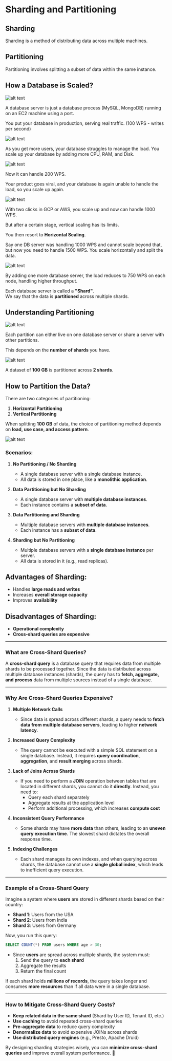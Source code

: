 # Sharding and Partitioning

## Sharding

Sharding is a method of distributing data across multiple machines.

## Partitioning

Partitioning involves splitting a subset of data within the same instance.

## How a Database is Scaled?

![alt text](image-4.png)

A database server is just a database process (MySQL, MongoDB) running on an EC2 machine using a port.

You put your database in production, serving real traffic. (100 WPS - writes per second)

![alt text](image-5.png)

As you get more users, your database struggles to manage the load. You scale up your database by adding more CPU, RAM, and Disk.

![alt text](image-6.png)

Now it can handle 200 WPS.

Your product goes viral, and your database is again unable to handle the load, so you scale up again.

![alt text](image-7.png)

With two clicks in GCP or AWS, you scale up and now can handle 1000 WPS.

But after a certain stage, vertical scaling has its limits.

You then resort to **Horizontal Scaling**.

Say one DB server was handling 1000 WPS and cannot scale beyond that, but now you need to handle 1500 WPS. You scale horizontally and split the data.

![alt text](image-8.png)

By adding one more database server, the load reduces to 750 WPS on each node, handling higher throughput.

Each database server is called a **"Shard"**.  
We say that the data is **partitioned** across multiple shards.

## Understanding Partitioning

![alt text](image-9.png)

Each partition can either live on one database server or share a server with other partitions.

This depends on the **number of shards** you have.

![alt text](image-10.png)

A dataset of **100 GB** is partitioned across **2 shards**.

## How to Partition the Data?

There are two categories of partitioning:

1. **Horizontal Partitioning**
2. **Vertical Partitioning**

When splitting **100 GB** of data, the choice of partitioning method depends on **load, use case, and access pattern**.

![alt text](image-11.png)

### Scenarios:

1. **No Partitioning / No Sharding**

   - A single database server with a single database instance.
   - All data is stored in one place, like a **monolithic application**.

2. **Data Partitioning but No Sharding**

   - A single database server with **multiple database instances**.
   - Each instance contains a **subset of data**.

3. **Data Partitioning and Sharding**

   - Multiple database servers with **multiple database instances**.
   - Each instance has a **subset of data**.

4. **Sharding but No Partitioning**
   - Multiple database servers with a **single database instance** per server.
   - All data is stored in it (e.g., read replicas).

## Advantages of Sharding:

- Handles **large reads and writes**
- Increases **overall storage capacity**
- Improves **availability**

## Disadvantages of Sharding:

- **Operational complexity**
- **Cross-shard queries are expensive**

---

### **What are Cross-Shard Queries?**

A **cross-shard query** is a database query that requires data from multiple shards to be processed together. Since the data is distributed across multiple database instances (shards), the query has to **fetch, aggregate, and process** data from multiple sources instead of a single database.

---

### **Why Are Cross-Shard Queries Expensive?**

1. **Multiple Network Calls**

   - Since data is spread across different shards, a query needs to **fetch data from multiple database servers**, leading to higher **network latency**.

2. **Increased Query Complexity**

   - The query cannot be executed with a simple SQL statement on a single database. Instead, it requires **query coordination**, **aggregation**, and **result merging** across shards.

3. **Lack of Joins Across Shards**

   - If you need to perform a **JOIN** operation between tables that are located in different shards, you cannot do it **directly**. Instead, you need to:
     - Query each shard separately
     - Aggregate results at the application level
     - Perform additional processing, which increases **compute cost**

4. **Inconsistent Query Performance**

   - Some shards may have **more data** than others, leading to an **uneven query execution time**. The slowest shard dictates the overall response time.

5. **Indexing Challenges**
   - Each shard manages its own indexes, and when querying across shards, the database cannot use a **single global index**, which leads to inefficient query execution.

---

### **Example of a Cross-Shard Query**

Imagine a system where **users** are stored in different shards based on their country:

- **Shard 1**: Users from the USA
- **Shard 2**: Users from India
- **Shard 3**: Users from Germany

Now, you run this query:

```sql
SELECT COUNT(*) FROM users WHERE age > 30;
```

- Since **users** are spread across multiple shards, the system must:
  1. Send the query to **each shard**
  2. Aggregate the results
  3. Return the final count

If each shard holds **millions of records**, the query takes longer and consumes **more resources** than if all data were in a single database.

---

### **How to Mitigate Cross-Shard Query Costs?**

- **Keep related data in the same shard** (Shard by User ID, Tenant ID, etc.)
- **Use caching** to avoid repeated cross-shard queries
- **Pre-aggregate data** to reduce query complexity
- **Denormalize data** to avoid expensive JOINs across shards
- **Use distributed query engines** (e.g., Presto, Apache Druid)

By designing sharding strategies wisely, you can **minimize cross-shard queries** and improve overall system performance. 🚀
